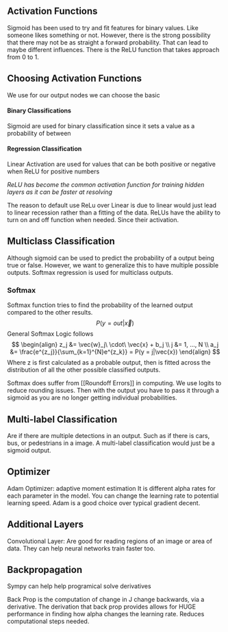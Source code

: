 ## Activation Functions
Sigmoid has been used to try and fit features for binary values. Like someone likes something or not. However, there is the strong possibility that there may not be as straight a forward probability. That can lead to maybe different influences. There is the ReLU function that takes approach from 0 to 1.

## Choosing Activation Functions

We use for our output nodes we can choose the basic

#### Binary Classifications
Sigmoid are used for binary classification since it sets a value as a probability of between
#### Regression Classification
Linear Activation are used for values that can be both positive or negative when 
ReLU for positive numbers

_ReLU has become the common activation function for training hidden layers as it can be faster at resolving_

The reason to default use ReLu over Linear is due to linear would just lead to linear recession rather than a fitting of the data. ReLUs have the ability to turn on and off function when needed. Since their activation.

## Multiclass Classification
Although sigmoid can be used to predict the probability of a output being true or false. However, we want to generalize this to have multiple possible outputs. Softmax regression is used for multiclass outputs.

### Softmax
Softmax function tries to find the probability of the learned output compared to the other results.
$$
    P(y = out|\vec{x})   
$$
General Softmax Logic follows
$$
\begin{align}
    z_j &= \vec{w}_j\ \cdot\ \vec{x} + b_j \\
    j &= 1, ..., N \\
    a_j &= \frac{e^{z_j}}{\sum_{k=1}^{N}e^{z_k}} = P(y = j|\vec{x})
\end{align}
$$
Where z is first calculated as a probable output, then is fitted across the distribution of all the other possible classified outputs.

Softmax does suffer from [[Roundoff Errors]] in computing. We use logits to reduce rounding issues. Then with the output you have to pass it through a sigmoid as you are no longer getting individual probabilities.

## Multi-label Classification
Are if there are multiple detections in an output. Such as if there is cars, bus, or pedestrians in a image. A multi-label classification would just be a sigmoid output.

## Optimizer
Adam Optimizer: adaptive moment estimation
It is different alpha rates for each parameter in the model. You can change the learning rate to potential learning speed. Adam is a good choice over typical gradient decent.

## Additional Layers
Convolutional Layer: Are good for reading regions of an image or area of data. They can help neural networks train faster too.

## Backpropagation
Sympy can help help programical solve derivatives 

Back Prop is the computation of change in J change backwards, via a derivative.
The derivation that back prop provides allows for HUGE performance in finding how alpha changes the learning rate. Reduces computational steps needed.
